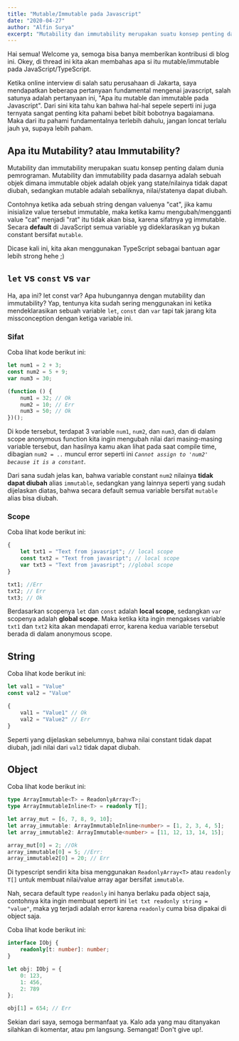 ```yaml
---
title: "Mutable/Immutable pada Javascript"
date: "2020-04-27"
author: "Alfin Surya"
excerpt: "Mutability dan immutability merupakan suatu konsep penting dalam dunia pemrograman. Pada dasarnya ini adalah sebuah objek dimana state/nilainya"
---
```


Hai semua! Welcome ya, semoga bisa banya memberikan kontribusi  di blog ini. Okey, di thread ini kita akan membahas apa si itu mutable/immutable pada JavaScript/TypeScript. 

Ketika online interview di salah satu perusahaan di Jakarta, saya mendapatkan beberapa pertanyaan fundamental mengenai javascript, salah satunya adalah pertanyaan ini, "Apa itu mutable dan immutable pada Javascript". Dari sini kita tahu kan bahwa hal-hal sepele seperti ini juga ternyata sangat penting kita pahami bebet bibit bobotnya bagaiamana. Maka dari itu pahami fundamentalnya terlebih dahulu, jangan loncat terlalu jauh ya, supaya lebih paham.

## Apa itu Mutability? atau Immutability?
Mutability dan immutability merupakan suatu konsep penting dalam dunia pemrograman. Mutability dan immutability pada dasarnya adalah sebuah objek dimana immutable objek adalah objek yang state/nilainya tidak dapat diubah, sedangkan mutable adalah sebaliknya, nilai/statenya dapat diubah.

Contohnya ketika ada sebuah string dengan valuenya "cat", jika kamu inisialize value tersebut immutable, maka ketika kamu mengubah/mengganti value "cat" menjadi "rat" itu tidak akan bisa, karena sifatnya yg immutable. Secara **default** di JavaScript semua variable yg dideklarasikan yg bukan constant bersifat `mutable`.

Dicase kali ini, kita akan menggunakan TypeScript sebagai bantuan agar lebih strong hehe ;)

## `let` vs `const` vs `var`
Ha, apa ini? let const var? Apa hubungannya dengan mutability dan immutability? Yap, tentunya kita sudah sering menggunakan ini ketika mendeklarasikan sebuah variable  `let`, `const` dan `var` tapi tak jarang kita missconception dengan ketiga variable ini.


### Sifat
Coba lihat kode berikut ini: 
```ts
let num1 = 2 + 3;
const num2 = 5 + 9;
var num3 = 30;

(function () {
    num1 = 32; // Ok
    num2 = 10; // Err
    num3 = 50; // Ok
})();
```

Di kode tersebut, terdapat 3 variable `num1`, `num2`, dan `num3`, dan di dalam scope anonymous function kita ingin mengubah nilai dari masing-masing variable tersebut, dan hasilnya kamu akan lihat pada saat compile time, dibagian `num2 = ..` muncul error seperti ini *`Cannot assign to 'num2' because it is a constant`*. 

Dari sana sudah jelas kan, bahwa variable constant `num2` nilainya **tidak dapat diubah** alias `immutable`, sedangkan yang lainnya seperti yang sudah dijelaskan diatas, bahwa secara default semua variable bersifat `mutable` alias bisa diubah.


### Scope
Coba lihat kode berikut ini: 
```ts
{
    let txt1 = "Text from javasript"; // local scope
    const txt2 = "Text from javasript"; // local scope
    var txt3 = "Text from javasript"; //global scope
}

txt1; //Err
txt2; // Err
txt3; // Ok
```
Berdasarkan scopenya `let` dan `const` adalah **local scope**, sedangkan `var` scopenya adalah **global scope**. Maka ketika kita ingin mengakses variable `txt1` dan `txt2` kita akan mendapati error, karena kedua variable tersebut berada di dalam anonymous scope. 

## String
Coba lihat kode berikut ini:

```ts
let val1 = "Value"
const val2 = "Value"

{
    val1 = "Value1" // Ok
    val2 = "Value2" // Err
}
```

Seperti yang dijelaskan sebelumnya, bahwa nilai constant tidak dapat diubah, jadi nilai dari `val2` tidak dapat diubah.

## Object
Coba lihat kode berikut ini:
```ts
type ArrayImmutable<T> = ReadonlyArray<T>;
type ArrayImmutableInline<T> = readonly T[]; 

let array_mut = [6, 7, 8, 9, 10];
let array_immutable: ArrayImmutableInline<number> = [1, 2, 3, 4, 5];
let array_immutable2: ArrayImmutable<number> = [11, 12, 13, 14, 15];

array_mut[0] = 2; //Ok
array_immutable[0] = 5; //Err:
array_immutable2[0] = 20; // Err
```

Di typescript sendiri kita bisa menggunakan `ReadonlyArray<T>` atau `readonly T[]` untuk membuat nilai/value array agar bersifat `immutable`. 

Nah, secara default type `readonly` ini hanya berlaku pada object saja, contohnya kita ingin membuat seperti ini `let txt readonly string = "value"`, maka yg terjadi adalah error karena `readonly` cuma bisa dipakai di object saja. 

Coba lihat kode berikut ini:
```ts
interface IObj {
    readonly[t: number]: number;
}

let obj: IObj = {
    0: 123,
    1: 456,
    2: 789
};

obj[1] = 654; // Err
```

Sekian dari saya, semoga bermanfaat ya. Kalo ada yang mau ditanyakan silahkan di komentar, atau pm langsung. Semangat! Don't give up!.